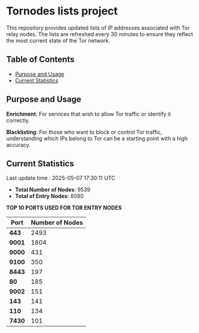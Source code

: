 # Tornodes lists project

This repository provides updated lists of IP addresses associated with Tor relay nodes. The lists are refreshed every 30 minutes to ensure they reflect the most current state of the Tor network.

## Table of Contents

- [Purpose and Usage](#purpose-and-usage)
- [Current Statistics](#current-statistics)


## Purpose and Usage

**Enrichment**: For services that wish to allow Tor traffic or identify it correctly.

**Blacklisting**: For those who want to block or control Tor traffic, understanding which IPs belong to Tor can be a starting point with a high accuracy.

## Current Statistics

Last update time : 2025-05-07 17:30:11 UTC

- **Total Number of Nodes**: 9539
- **Total of Entry Nodes**: 8080

**TOP 10 PORTS USED FOR TOR ENTRY NODES**

| **Port** | **Number of Nodes** |
|------|-----------------|
| **443**   | 2493  |
| **9001**   | 1804  |
| **9000**   | 431  |
| **9100**   | 350  |
| **8443**   | 197  |
| **80**   | 185  |
| **9002**   | 151  |
| **143**   | 141  |
| **110**   | 134  |
| **7430**   | 101  |


